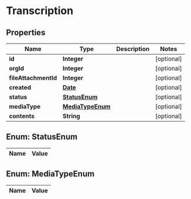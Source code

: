 

# Transcription

## Properties

Name | Type | Description | Notes
------------ | ------------- | ------------- | -------------
**id** | **Integer** |  |  [optional]
**orgId** | **Integer** |  |  [optional]
**fileAttachmentId** | **Integer** |  |  [optional]
**created** | [**Date**](Date.md) |  |  [optional]
**status** | [**StatusEnum**](#StatusEnum) |  |  [optional]
**mediaType** | [**MediaTypeEnum**](#MediaTypeEnum) |  |  [optional]
**contents** | **String** |  |  [optional]


## Enum: StatusEnum

Name | Value
---- | -----


## Enum: MediaTypeEnum

Name | Value
---- | -----




